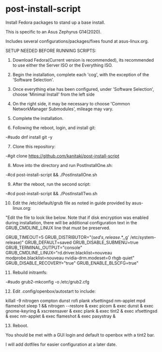 # post-install-script
Install Fedora packages to stand up a base install.

This is specific to an Asus Zephyrus G14(2020).

Includes several configurations/packages/fixes found at asus-linux.org.

SETUP NEEDED BEFORE RUNNING SCRIPTS:

 1) Download Fedora(Current version is recommended), its recommended to use either the Server ISO or the Everything ISO.

 2) Begin the installation, complete each 'cog', with the exception of the 'Software Selection'.
 
 3) Once everything else has been configured, under 'Software Selection', choose 'Minimal Install' from the left side
 
 4) On the right side, it may be necessary to choose 'Common NetworkManager Submodules', mileage may vary. 
 
 5) Complete the installation.
 
 6) Following the reboot, login, and install git:
 
   -#sudo dnf install git -y
   
 7) Clone this repository:
 
   -#git clone https://github.com/kanitaki/post-install-script
   
 8) Move into the directory and run PostInstallOne.sh:
 
   -#cd post-install-script && ./PostInstallOne.sh
   
 9) After the reboot, run the second script:
 
   -#cd post-install-script && ./PostInstallTwo.sh
   
 10) Edit the /etc/default/grub file as noted in guide provided by asus-linux.org:
 
 "Edit the file to look like below. Note that if disk encryption was enabled during installation, there will be additional configuration text in the GRUB_CMDLINE_LINUX line that must be preserved.

GRUB_TIMEOUT=5
GRUB_DISTRIBUTOR="$(sed 's, release .*$,,g' /etc/system-release)"
GRUB_DEFAULT=saved
GRUB_DISABLE_SUBMENU=true
GRUB_TERMINAL_OUTPUT="console"
GRUB_CMDLINE_LINUX="rd.driver.blacklist=nouveau modprobe.blacklist=nouveau nvidia-drm.modeset=0 rhgb quiet"
GRUB_DISABLE_RECOVERY="true"
GRUB_ENABLE_BLSCFG=true"

 11) Rebuild initramfs:

  -#sudo grub2-mkconfig -o /etc/grub2.cfg
  
 12) Edit .config/openbox/autostart to include:
 
killall -9 nitrogen compton dunst rofi plank xfsettingsd nm-applet mpd flameshot
sleep 1 && nitrogen --restore &
exec picom &
exec dunst &
exec gnome-keyring &
xscreensaver &
exec plank &
exec tint2 &
exec xfsettingsd &
exec nm-applet &
exec flameshot &
exec pasystray &

 13) Reboot.
 
You should be met with a GUI login and default to openbox with a tint2 bar. 

I will add dotfiles for easier configuration at a later date.
